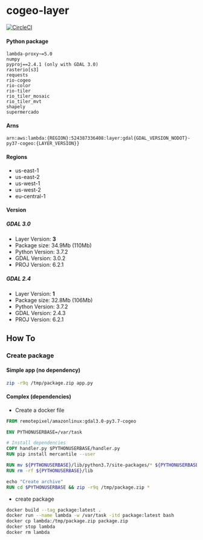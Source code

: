 # cogeo-layer

[![CircleCI](https://circleci.com/gh/RemotePixel/cogeo-layer.svg?style=svg)](https://circleci.com/gh/RemotePixel/cogeo-layer)

#### Python package

```
lambda-proxy~=5.0
numpy
pyproj==2.4.1 (only with GDAL 3.0)
rasterio[s3]
requests
rio-cogeo
rio-color
rio-tiler
rio_tiler_mosaic
rio_tiler_mvt
shapely
supermercado
```

#### Arns

`arn:aws:lambda:{REGION}:524387336408:layer:gdal{GDAL_VERSION_NODOT}-py37-cogeo:{LAYER_VERSION}}`

#### Regions
- us-east-1
- us-east-2
- us-west-1
- us-west-2
- eu-central-1

#### Version

##### GDAL 3.0
- Layer Version: **3**
- Package size: 34.9Mb (110Mb)
- Python Version: 3.7.2
- GDAL Version: 3.0.2
- PROJ Version: 6.2.1

##### GDAL 2.4
- Layer Version: **1**
- Package size: 32.8Mb (106Mb)
- Python Version: 3.7.2
- GDAL Version: 2.4.3
- PROJ Version: 6.2.1

## How To

### Create package

#### Simple app (no dependency)

```bash
zip -r9q /tmp/package.zip app.py
```

#### Complex (dependencies)

- Create a docker file 
```dockerfile
FROM remotepixel/amazonlinux:gdal3.0-py3.7-cogeo

ENV PYTHONUSERBASE=/var/task

# Install dependencies
COPY handler.py $PYTHONUSERBASE/handler.py
RUN pip install mercantile --user

RUN mv ${PYTHONUSERBASE}/lib/python3.7/site-packages/* ${PYTHONUSERBASE}/
RUN rm -rf ${PYTHONUSERBASE}/lib

echo "Create archive"
RUN cd $PYTHONUSERBASE && zip -r9q /tmp/package.zip *
``` 

- create package
```bash
docker build --tag package:latest .
docker run --name lambda -w /var/task -itd package:latest bash
docker cp lambda:/tmp/package.zip package.zip
docker stop lambda
docker rm lambda
```

